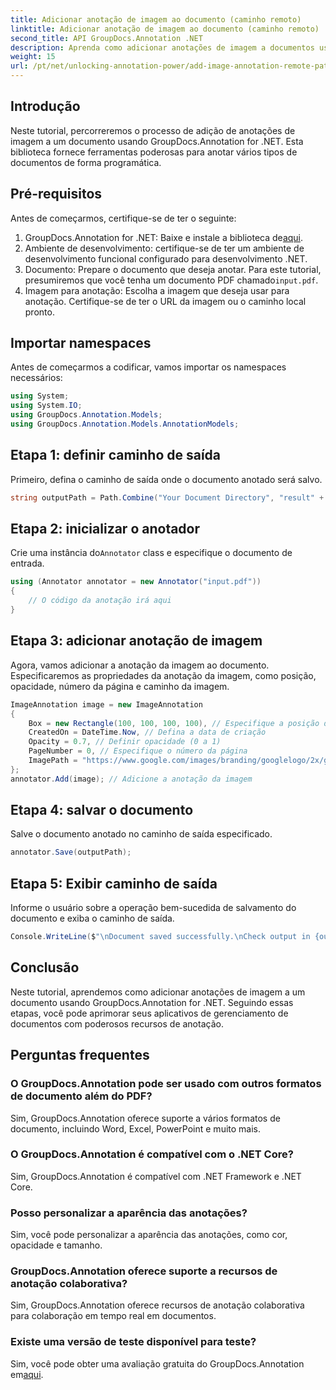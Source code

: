 ```yaml
---
title: Adicionar anotação de imagem ao documento (caminho remoto)
linktitle: Adicionar anotação de imagem ao documento (caminho remoto)
second_title: API GroupDocs.Annotation .NET
description: Aprenda como adicionar anotações de imagem a documentos usando GroupDocs.Annotation for .NET. Aprimore o gerenciamento de documentos com recursos avançados de anotação.
weight: 15
url: /pt/net/unlocking-annotation-power/add-image-annotation-remote-path/
---
```

## Introdução
Neste tutorial, percorreremos o processo de adição de anotações de imagem a um documento usando GroupDocs.Annotation for .NET. Esta biblioteca fornece ferramentas poderosas para anotar vários tipos de documentos de forma programática.
## Pré-requisitos
Antes de começarmos, certifique-se de ter o seguinte:
1.  GroupDocs.Annotation for .NET: Baixe e instale a biblioteca de[aqui](https://releases.groupdocs.com/annotation/net/).
2. Ambiente de desenvolvimento: certifique-se de ter um ambiente de desenvolvimento funcional configurado para desenvolvimento .NET.
3.  Documento: Prepare o documento que deseja anotar. Para este tutorial, presumiremos que você tenha um documento PDF chamado`input.pdf`.
4. Imagem para anotação: Escolha a imagem que deseja usar para anotação. Certifique-se de ter o URL da imagem ou o caminho local pronto.

## Importar namespaces
Antes de começarmos a codificar, vamos importar os namespaces necessários:
```csharp
using System;
using System.IO;
using GroupDocs.Annotation.Models;
using GroupDocs.Annotation.Models.AnnotationModels;
```
## Etapa 1: definir caminho de saída
Primeiro, defina o caminho de saída onde o documento anotado será salvo.
```csharp
string outputPath = Path.Combine("Your Document Directory", "result" + Path.GetExtension("input.pdf"));
```
## Etapa 2: inicializar o anotador
 Crie uma instância do`Annotator` class e especifique o documento de entrada.
```csharp
using (Annotator annotator = new Annotator("input.pdf"))
{
    // O código da anotação irá aqui
}
```
## Etapa 3: adicionar anotação de imagem
Agora, vamos adicionar a anotação da imagem ao documento. Especificaremos as propriedades da anotação da imagem, como posição, opacidade, número da página e caminho da imagem.
```csharp
ImageAnnotation image = new ImageAnnotation
{
    Box = new Rectangle(100, 100, 100, 100), // Especifique a posição da anotação
    CreatedOn = DateTime.Now, // Defina a data de criação
    Opacity = 0.7, // Definir opacidade (0 a 1)
    PageNumber = 0, // Especifique o número da página
    ImagePath = "https://www.google.com/images/branding/googlelogo/2x/googlelogo_color_92x30dp.png" // Forneça o URL da imagem
};
annotator.Add(image); // Adicione a anotação da imagem
```
## Etapa 4: salvar o documento
Salve o documento anotado no caminho de saída especificado.
```csharp
annotator.Save(outputPath);
```
## Etapa 5: Exibir caminho de saída
Informe o usuário sobre a operação bem-sucedida de salvamento do documento e exiba o caminho de saída.
```csharp
Console.WriteLine($"\nDocument saved successfully.\nCheck output in {outputPath}.");
```

## Conclusão
Neste tutorial, aprendemos como adicionar anotações de imagem a um documento usando GroupDocs.Annotation for .NET. Seguindo essas etapas, você pode aprimorar seus aplicativos de gerenciamento de documentos com poderosos recursos de anotação.
## Perguntas frequentes
### O GroupDocs.Annotation pode ser usado com outros formatos de documento além do PDF?
Sim, GroupDocs.Annotation oferece suporte a vários formatos de documento, incluindo Word, Excel, PowerPoint e muito mais.
### O GroupDocs.Annotation é compatível com o .NET Core?
Sim, GroupDocs.Annotation é compatível com .NET Framework e .NET Core.
### Posso personalizar a aparência das anotações?
Sim, você pode personalizar a aparência das anotações, como cor, opacidade e tamanho.
### GroupDocs.Annotation oferece suporte a recursos de anotação colaborativa?
Sim, GroupDocs.Annotation oferece recursos de anotação colaborativa para colaboração em tempo real em documentos.
### Existe uma versão de teste disponível para teste?
 Sim, você pode obter uma avaliação gratuita do GroupDocs.Annotation em[aqui](https://releases.groupdocs.com/).